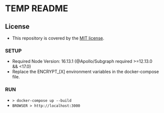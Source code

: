 # TEMP README

## License
- This repository is covered by the [MIT license](https://opensource.org/licenses/MIT).

### SETUP
- Required Node Version: 16.13.1 (@Apollo/Subgraph required >=12.13.0 && <17.0)
- Replace the ENCRYPT_[X] environment variables in the docker-compose file.

### RUN
- ``` > docker-compose up --build ```
- ``` BROWSER > http://localhost:3000 ```
